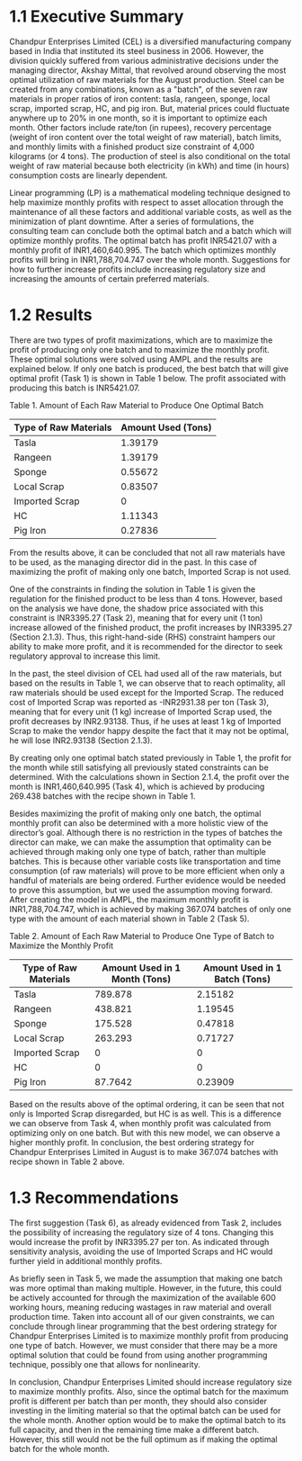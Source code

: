 # 1.1 Executive Summary
Chandpur Enterprises Limited (CEL) is a diversified manufacturing company based in India that instituted its steel business in 2006. However, the division quickly suffered from various administrative decisions under the managing director, Akshay Mittal, that revolved around observing the most optimal utilization of raw materials for the August production. Steel can be created from any combinations, known as a "batch", of the seven raw materials in proper ratios of iron content: tasla, rangeen, sponge, local scrap, imported scrap, HC, and pig iron. But, material prices could fluctuate anywhere up to 20% in one month, so it is important to optimize each month. Other factors include rate/ton (in rupees), recovery percentage (weight of iron content over the total weight of raw material), batch limits, and monthly limits with a finished product size constraint of 4,000 kilograms (or 4 tons). The production of steel is also conditional on the total weight of raw material because both electricity (in kWh) and time (in hours) consumption costs are linearly dependent.

Linear programming (LP) is a mathematical modeling technique designed to help maximize monthly profits with respect to asset allocation through the maintenance of all these factors and additional variable costs, as well as the minimization of plant downtime. After a series of formulations, the consulting team can conclude both the optimal batch and a batch which will optimize monthly profits. The optimal batch has profit INR5421.07 with a monthly profit of INR1,460,640.995. The batch which optimizes monthly profits will bring in INR1,788,704.747 over the whole month. Suggestions for how to further increase profits include increasing regulatory size and increasing the amounts of certain preferred materials.

# 1.2 Results
There are two types of profit maximizations, which are to maximize the profit of producing only one batch and to maximize the monthly profit. These optimal solutions were solved using AMPL and the results are explained below. If only one batch is produced, the best batch that will give optimal profit (Task 1) is shown in Table 1 below. The profit associated with producing this batch is INR5421.07.

Table 1. Amount of Each Raw Material to Produce One Optimal Batch

|Type of Raw Materials|Amount Used (Tons)|
|---|---|
|Tasla|1.39179|
|Rangeen|1.39179|
|Sponge|0.55672|
|Local Scrap|0.83507|
|Imported Scrap|0|
|HC|1.11343|
|Pig Iron|0.27836|

From the results above, it can be concluded that not all raw materials have to be used, as the managing director did in the past. In this case of maximizing the profit of making only one batch, Imported Scrap is not used. 

One of the constraints in finding the solution in Table 1 is given the regulation for the finished product to be less than 4 tons. However, based on the analysis we have done, the shadow price associated with this constraint is INR3395.27 (Task 2), meaning that for every unit (1 ton) increase allowed of the finished product, the profit increases by INR3395.27 (Section 2.1.3). Thus, this right-hand-side (RHS) constraint hampers our ability to make more profit, and it is recommended for the director to seek regulatory approval to increase this limit.

In the past, the steel division of CEL had used all of the raw materials, but based on the results in Table 1, we can observe that to reach optimality, all raw materials should be used except for the Imported Scrap. The reduced cost of Imported Scrap was reported as -INR2931.38 per ton (Task 3), meaning that for every unit (1 kg) increase of Imported Scrap used, the profit decreases by INR2.93138. Thus, if he uses at least 1 kg of Imported Scrap to make the vendor happy despite the fact that it may not be optimal, he will lose INR2.93138 (Section 2.1.3). 

By creating only one optimal batch stated previously in Table 1, the profit for the month while still satisfying all previously stated constraints can be determined. With the calculations shown in Section 2.1.4, the profit over the month is INR1,460,640.995 (Task 4), which is achieved by producing 269.438 batches with the recipe shown in Table 1.

Besides maximizing the profit of making only one batch, the optimal monthly profit can also be determined with a more holistic view of the director’s goal. Although there is no restriction in the types of batches the director can make, we can make the assumption that optimality can be achieved through making only one type of batch, rather than multiple batches. This is because other variable costs like transportation and time consumption (of raw materials) will prove to be more efficient when only a handful of materials are being ordered. Further evidence would be needed to prove this assumption, but we used the assumption moving forward.
After creating the model in AMPL, the maximum monthly profit is INR1,788,704.747, which is achieved by making 367.074 batches of only one type with the amount of each material shown in Table 2 (Task 5).

Table 2. Amount of Each Raw Material to Produce One Type of Batch to Maximize the Monthly Profit

|Type of Raw Materials|Amount Used in 1 Month (Tons)|Amount Used in 1 Batch (Tons)|
|---|---|---|
|Tasla|789.878|2.15182|
|Rangeen|438.821|1.19545|
|Sponge|175.528|0.47818|
|Local Scrap|263.293|0.71727|
|Imported Scrap|0|0|
|HC|0|0|
|Pig Iron|87.7642|0.23909|

Based on the results above of the optimal ordering, it can be seen that not only is Imported Scrap disregarded, but HC is as well. This is a difference we can observe from Task 4, when monthly profit was calculated from optimizing only on one batch. But with this new model, we can observe a higher monthly profit. In conclusion, the best ordering strategy for Chandpur Enterprises Limited in August is to make 367.074 batches with recipe shown in Table 2 above.

# 1.3 Recommendations
The first suggestion (Task 6), as already evidenced from Task 2, includes the possibility of increasing the regulatory size of 4 tons. Changing this would increase the profit by INR3395.27 per ton. As indicated through sensitivity analysis, avoiding the use of Imported Scraps and HC would further yield in additional monthly profits. 

As briefly seen in Task 5, we made the assumption that making one batch was more optimal than making multiple. However, in the future, this could be actively accounted for through the maximization of the available 600 working hours, meaning reducing wastages in raw material and overall production time. Taken into account all of our given constraints, we can conclude through linear programming that the best ordering strategy for Chandpur Enterprises Limited is to maximize monthly profit from producing one type of batch. However, we must consider that there may be a more optimal solution that could be found from using another programming technique, possibly one that allows for nonlinearity. 

In conclusion, Chandpur Enterprises Limited should increase regulatory size to maximize monthly profits. Also, since the optimal batch for the maximum profit is different per batch than per month, they should also consider investing in the limiting material so that the optimal batch can be used for the whole month. Another option would be to make the optimal batch to its full capacity, and then in the remaining time make a different batch. However, this still would not be the full optimum as if making the optimal batch for the whole month. 
